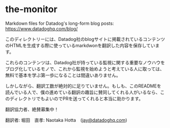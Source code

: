 # the-monitor
Markdown files for Datadog's long-form blog posts: https://www.datadoghq.com/blog/

このディレクトリーには、Datadog社のblogサイトに掲載されているコンテンツのHTMLを生成する際に使っているmarkdwonを翻訳した内容を保存しています。

これらのコンテンツは、Datadog社が持っている監視に関する重要なノウハウをブログ化しているモノで、これから監視を始めようと考えている人に取っては、無料で基本を学ぶ第一歩になることは間違いありません。

しかしながら、翻訳工数が絶対的に足りていません。もしも、このREADMEを読んでいる人で、僕の進めている翻訳の趣旨に賛同してくれる人がいるなら、このディレクトリでもよいのでPRを送ってくれると本当に助かります。

翻訳協力者、絶賛募集中！

翻訳者:
堀田　直孝: Naotaka Hotta　(jay@datadoghq.com)
